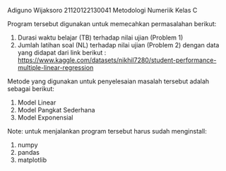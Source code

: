 Adiguno Wijaksoro 21120122130041
Metodologi Numeriik Kelas C

Program tersebut digunakan untuk memecahkan permasalahan berikut:
1. Durasi waktu belajar (TB) terhadap nilai ujian (Problem 1)
2. Jumlah latihan soal (NL) terhadap nilai ujian (Problem 2)
dengan data yang didapat dari link berikut :  https://www.kaggle.com/datasets/nikhil7280/student-performance-multiple-linear-regression

Metode yang digunakan untuk penyelesaian masalah tersebut adalah sebagai berikut:
1. Model Linear
2. Model Pangkat Sederhana
3. Model Exponensial

Note: untuk menjalankan program tersebut harus sudah menginstall:
1. numpy
2. pandas
3. matplotlib
